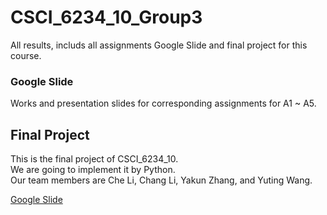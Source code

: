 # CSCI_6234_10_Group3

All results, includs all assignments Google Slide and final project for this course.

### Google Slide
Works and presentation slides for corresponding assignments for A1 ~ A5.

## Final Project



This is the final project of CSCI_6234_10.  
We are going to implement it by Python.  
Our team members are Che Li, Chang Li, Yakun Zhang, and Yuting Wang.

[Google Slide](https://docs.google.com/presentation/d/1DfLFJB1u4ImvvqmKHC6MpzdGPWQ-wHNQvJsGi0CfNRc/edit#slide=id.p1)
